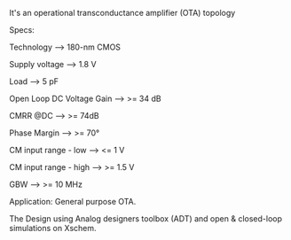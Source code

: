 It's an operational transconductance amplifier (OTA) topology 

Specs:

Technology --> 180-nm CMOS

Supply voltage --> 1.8 V

Load --> 5 pF

Open Loop DC Voltage Gain --> >= 34 dB

CMRR @DC --> >= 74dB

Phase Margin --> >= 70°

CM input range - low --> <= 1 V

CM input range - high --> >= 1.5 V

GBW --> >= 10 MHz

Application:
General purpose OTA.

The Design using Analog designers toolbox (ADT) and open & closed-loop simulations on Xschem.
